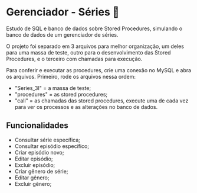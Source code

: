 
# Gerenciador - Séries 💽

Estudo de SQL e banco de dados sobre Stored Procedures, simulando o banco de dados de um gerenciador de séries.

O projeto foi separado em 3 arquivos para melhor organização, um deles para uma massa de teste, outro para o desenvolvimento das Stored Procedures, e o terceiro com chamadas para execução. 

Para conferir e executar as procedures, crie uma conexão no MySQL e abra os arquivos.
Primeiro, rode os arquivos nessa ordem:
- "Series_3I" = a massa de teste;
- "procedures" = as stored procedures;
- "call" = as chamadas das stored procedures, execute uma de cada vez para ver os processos e as alterações no banco de dados.

## Funcionalidades

- Consultar série específica;
- Consultar episódio específico;
- Criar episódio novo;
- Editar episódio;
- Excluir episódio;
- Criar gênero de série;
- Editar gênero;
- Excluir gênero;

